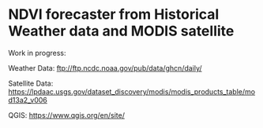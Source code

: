 # NDVI forecaster from Historical Weather data and MODIS satellite
Work in progress:

Weather Data: ftp://ftp.ncdc.noaa.gov/pub/data/ghcn/daily/

Satellite Data: https://lpdaac.usgs.gov/dataset_discovery/modis/modis_products_table/mod13a2_v006

QGIS: https://www.qgis.org/en/site/
